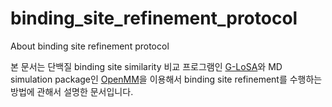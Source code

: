 # binding_site_refinement_protocol
About binding site refinement protocol

본 문서는 단백질 binding site similarity 비교 프로그램인 [G-LoSA](https://compbio.lehigh.edu/GLoSA/)와 MD simulation package인 [OpenMM](www.openmm.org)을 이용해서 binding site refinement를 수행하는 방법에 관해서 설명한 문서입니다. 

